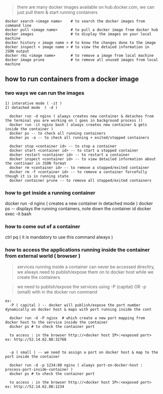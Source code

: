 > there are many docker images available on hub.docker.com, we can just pull them & start running containers
```
docker search <image name>    # to search the docker images from command line
docker pull <image name>      # to pull a docker image from docker hub	
docker images                 # to display the images on your local machine
docker history < image name > # to know the changes done to the image
docker inspect < image name > # to view the detaied information in JSON output
docker rmi <image name>       # to remove a image from local machine
docker image prune            # to remove all unused images from local machine
```

## how to run containers from a docker image 

### two ways we can run the images 
	1) interative mode ( -it )
	2) detached mode  ( -d )

```	
  docker run -d nginx ( always creates new container & detaches from the terminal you are working on ( goes in background process )) 
  docker run -it nginx bash ( always creates new container & gets inside the container )
  docker ps -- to check all running containers 
  docker ps -a -- to check all running + exited/stopped containers
	
  docker stop <container id> -- to stop a container 
  docker start <container id> -- to start a stopped container 
  docker restart <container id> -- to restart a container 
  docker inspect <container id> -- to view detailed information about the continaer in JSON format
  docker rm <container id> -- to remove a stopped/exited container
  docker rm -f <container id> -- to remove a container forcefully though it is in running state 
  docker container prune -- to remove all stopped/exited containers
```
### how to get inside a running container

  docker run -d nginx ( creates a new container in detached mode )
  docker ps  -- displays the running containers, note down the container id
  docker exec -it <container id> bash 

### how to come out of a container
  ctrl pq ( it is mandatory to use this command always )
	
### how to access the applications running inside the container from external world ( browser )
	
> services running inside a container can never be accessed direcltry, we always need to 
> publish/expose them on to docker host while we create the containers 
	
> we need to publish/expose the services using -P (capital) OR -p (small) with in the docker run command  
```	
ex: 
  -P ( capital ) -- docker will publish/expose the port number dynamically on docker host & maps with port running inside the cont

  docker run -d -P nginx  # which create a new port mapping from docker host to the service inside the container 
  docker ps # to check the container port 

  to access : in the browser http://<docker host IP>:<exposed port>  ex: http://52.14.62.88:32768
  

  -p ( small ) -- we need to assign a port on docker host & map to the port inside the container 
		
  docker run -d -p 1234:80 nginx ( always port-on-docker-host : process-port-inside-container )
  docker ps # to check the container port 
		
  to access : in the browser http://<docker host IP>:<exposed port>  ex: http://52.14.62.88:1234
```
